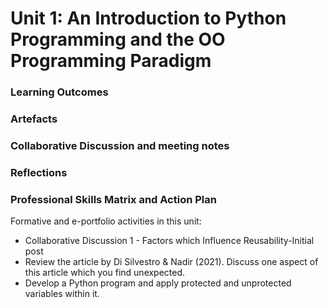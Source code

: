 # Unit 1: An Introduction to Python Programming and the OO Programming Paradigm

### Learning Outcomes
### Artefacts
### Collaborative Discussion and meeting notes
### Reflections
### Professional Skills Matrix and Action Plan

Formative and e-portfolio activities in this unit:
 - Collaborative Discussion 1 - Factors which Influence Reusability-Initial post
 - Review the article by Di Silvestro & Nadir (2021). Discuss one aspect of this article which you find unexpected.
 - Develop a Python program and apply protected and unprotected variables within it.

